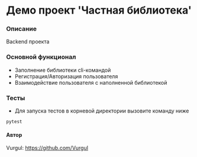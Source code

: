 # Демо проект 'Частная библиотека'

### Описание
Backend проекта

### Основной функционал
- Заполнение библиотеки cli-командой
- Регистрация/Авторизация пользователя
- Взаимодействие пользователя с наполненной библиотекой

### Тесты
- Для запуска тестов в корневой директории вызовите команду ниже

```
pytest
```

#### Автор
Vurgul: https://github.com/Vurgul
